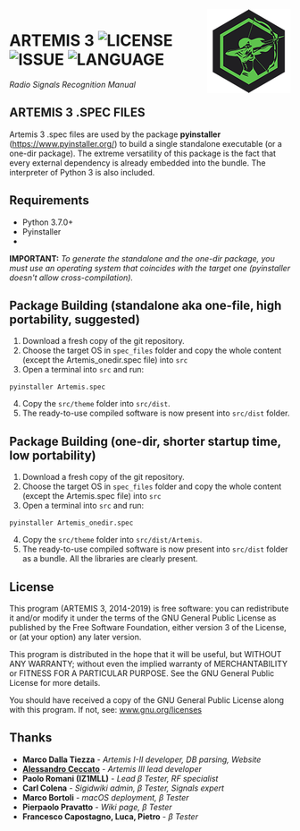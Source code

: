<img src="../documentation/ArtemisLogoSmall.png" align="right" />

# ARTEMIS 3 ![LICENSE](https://img.shields.io/github/license/AresValley/Artemis.svg?style=flat-square) ![ISSUE](https://img.shields.io/github/issues/AresValley/Artemis.svg?style=flat-square) ![LANGUAGE](https://img.shields.io/github/languages/top/AresValley/Artemis.svg?style=flat-square)

*Radio Signals Recognition Manual*

## ARTEMIS 3 .SPEC FILES

Artemis 3 .spec files are used by the package **pyinstaller** (https://www.pyinstaller.org/) to build a single standalone executable (or a one-dir package). The extreme versatility of this package is the fact that every external dependency is already embedded into the bundle. The interpreter of Python 3 is also included.

## Requirements
- Python 3.7.0+
- Pyinstaller
- 
**IMPORTANT:** *To generate the standalone and the one-dir package, you must use an operating system that coincides with the target one (pyinstaller doesn't allow cross-compilation).* 

## Package Building (standalone aka one-file, high portability, **suggested**)
1. Download a fresh copy of the git repository.
2. Choose the target OS in `spec_files` folder and copy the whole content (except the Artemis_onedir.spec file) into `src`
3. Open a terminal into `src` and run:
```
pyinstaller Artemis.spec
```
4. Copy the `src/theme` folder into `src/dist`.
5. The ready-to-use compiled software is now present into `src/dist` folder.

## Package Building (one-dir, shorter startup time, low portability)
1. Download a fresh copy of the git repository.
2. Choose the target OS in `spec_files` folder and copy the whole content (except the Artemis.spec file) into `src`
3. Open a terminal into `src` and run:
```
pyinstaller Artemis_onedir.spec
```
4. Copy the `src/theme` folder into `src/dist/Artemis`.
5. The ready-to-use compiled software is now present into `src/dist` folder as a bundle. All the libraries are clearly present.

## License
This program (ARTEMIS 3, 2014-2019) is free software: you can redistribute it and/or modify it under the terms of the GNU General Public License as published by the Free Software Foundation, either version 3 of the License, or (at your option) any later version.

This program is distributed in the hope that it will be useful, but WITHOUT ANY WARRANTY; without even the implied warranty of MERCHANTABILITY or FITNESS FOR A PARTICULAR PURPOSE. See the GNU General Public License for more details.

You should have received a copy of the GNU General Public License along with this program. If not, see: www.gnu.org/licenses

## Thanks
* **Marco Dalla Tiezza** - *Artemis I-II developer, DB parsing, Website*
* [**Alessandro Ceccato**](https://github.com/alessandro90 "GitHub profile") - *Artemis III lead developer*
* **Paolo Romani (IZ1MLL)** - *Lead β Tester, RF specialist*
* **Carl Colena** - *Sigidwiki admin, β Tester, Signals expert*
* **Marco Bortoli** - *macOS deployment, β Tester*
* **Pierpaolo Pravatto** - *Wiki page, β Tester*
* **Francesco Capostagno, Luca, Pietro** - *β Tester*
